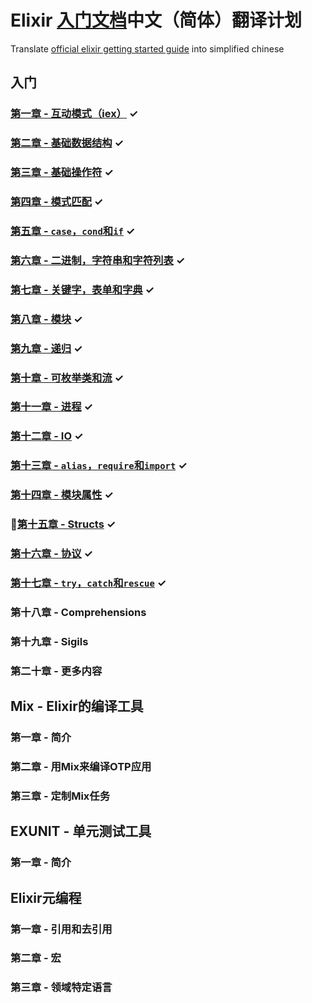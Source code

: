 # Elixir [入门文档](http://elixir-lang.org/getting_started/1.html)中文（简体）翻译计划
Translate [official elixir getting started guide](http://elixir-lang.org/getting_started/1.html) into simplified chinese

## 入门

### [第一章 - 互动模式（iex）](./getting_started/Chapter1.md)                    ✓

### [第二章 - 基础数据结构](./getting_started/Chapter2.md)                       ✓

### [第三章 - 基础操作符](./getting_started/Chapter3.md)                         ✓

### [第四章 - 模式匹配](./getting_started/Chapter4.md)                           ✓

### [第五章 - `case`，`cond`和`if`](./getting_started/Chapter5.md)              ✓

### [第六章 - 二进制，字符串和字符列表](./getting_started/Chapter6.md)             ✓

### [第七章 - 关键字，表单和字典](./getting_started/Chapter7.md)                  ✓

### [第八章 - 模块](./getting_started/Chapter8.md)                              ✓

### [第九章 - 递归](./getting_started/Chapter9.md)                              ✓

### [第十章 - 可枚举类和流](./getting_started/Chapter10.md)                       ✓

### [第十一章 - 进程](./getting_started/Chapter11.md)                            ✓

### [第十二章 - IO](./getting_started/Chapter12.md)                             ✓

### [第十三章 - `alias`，`require`和`import`](./getting_started/Chapter13.md)   ✓

### [第十四章 - 模块属性](./getting_started/Chapter14.md)                        ✓

### [第十五章 - Structs](./getting_started/Chapter15.md)                        ✓

### [第十六章 - 协议](./getting_started/Chapter16.md)                            ✓

### [第十七章 - `try`，`catch`和`rescue`](./getting_started/Chapter17.md)         ✓

### 第十八章 - Comprehensions

### 第十九章 - Sigils

### 第二十章 - 更多内容


## Mix - Elixir的编译工具

### 第一章 - 简介

### 第二章 - 用Mix来编译OTP应用

### 第三章 - 定制Mix任务

## EXUNIT - 单元测试工具

### 第一章 - 简介

## Elixir元编程

### 第一章 - 引用和去引用

### 第二章 - 宏

### 第三章 - 领域特定语言
